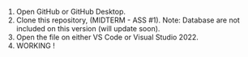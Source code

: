  1. Open GitHub or GitHub Desktop.
 2. Clone this repository, (MIDTERM  - ASS #1). 
    Note: Database are not included on this version (will update soon).
 3. Open the file on either VS Code or Visual Studio 2022.
 4. WORKING ! 
